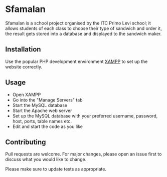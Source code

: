 # Sfamalan

Sfamalan is a school project organised by the ITC Primo Levi school; it allows students of each class to choose their type of sandwich and order it, the result gets stored into a database and displayed to the sandwich maker.

## Installation

Use the popular PHP development environment [XAMPP](https://www.apachefriends.org/) to set up the website correctly.

## Usage

- Open XAMPP
- Go into the "Manage Servers" tab
- Start the MySQL database
- Start the Apache web server
- Set up the MySQL database with your preferred username, password, host, ports, table names etc.
- Edit and start the code as you like

## Contributing

Pull requests are welcome. For major changes, please open an issue first
to discuss what you would like to change.

Please make sure to update tests as appropriate.